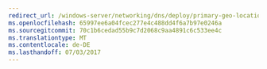 ```yaml
---
redirect_url: /windows-server/networking/dns/deploy/primary-geo-location
ms.openlocfilehash: 65997ee6a04fcec277e4c488dd4f6a7b97e0246a
ms.sourcegitcommit: 70c1b6cedad55b9c7d2068c9aa4891c6c533ee4c
ms.translationtype: MT
ms.contentlocale: de-DE
ms.lasthandoff: 07/03/2017
---
```

